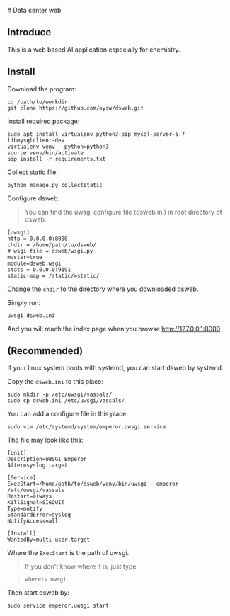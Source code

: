 ﻿﻿# Data center web## IntroduceThis is a web based AI application especially for chemistry.## InstallDownload the program:```cd /path/to/workdirgit clone https://github.com/oysw/dsweb.git```Install required package:```sudo apt install virtualenv python3-pip mysql-server-5.7 libmysqlclient-devvirtualenv venv --python=python3source venv/bin/activatepip install -r requirements.txt```Collect static file:```python manage.py collectstatic```Configure dsweb:>You can find the uwsgi configure file (dsweb.ini) in root directory of dsweb.```[uwsgi]http = 0.0.0.0:8000chdir = /home/path/to/dsweb/# wsgi-file = dsweb/wsgi.pymaster=truemodule=dsweb.wsgistats = 0.0.0.0:9191static-map = /static/=static/```Change the `chdir` to the directory where you downloaded dsweb.Simply run:```uwsgi dsweb.ini```And you will reach the index page when you browse http://127.0.0.1:8000## (Recommended)If your linux system boots with systemd, you can start dsweb by systemd.Copy the `dsweb.ini` to this place:```sudo mkdir -p /etc/uwsgi/vassals/sudo cp dsweb.ini /etc/uwsgi/vassals/```You can add a configure file in this place:```sudo vim /etc/systemd/system/emperor.uwsgi.service```The file may  look like this:```[Unit]Description=uWSGI EmperorAfter=syslog.target[Service]ExecStart=/home/path/to/dsweb/venv/bin/uwsgi --emperor /etc/uwsgi/vassalsRestart=alwaysKillSignal=SIGQUITType=notifyStandardError=syslogNotifyAccess=all[Install]WantedBy=multi-user.target```Where the `ExecStart` is the path of uwsgi.>If you don't know where it is, just type >```>whereis uwsgi>```Then start dsweb by:```sudo service emperor.uwsgi start```